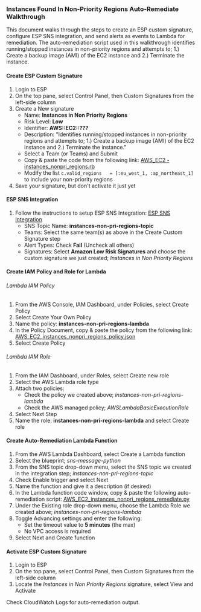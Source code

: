 ### Instances Found In Non-Priority Regions Auto-Remediate Walkthrough

This document walks through the steps to create an ESP custom signature, configure ESP SNS integration, and send alerts as events to Lambda for remediation.  The auto-remediation script used in this walkthrough identifies running/stopped instances in non-priority regions and attempts to; 1.) Create a backup image (AMI) of the EC2 instance and 2.) Terminate the instance.


#### Create ESP Custom Signature

1. Login to ESP
2. On the top pane, select Control Panel, then Custom Signatures from the left-side column
3. Create a New signature
    * Name: **Instances in Non Priority Regions** 
    * Risk Level: **Low**
    * Identifier: **AWS::EC2::???**
    * Description: "Identifies running/stopped instances in non-priority regions and attempts to; 1.) Create a backup image (AMI) of the EC2 instance and 2.) Terminate the instance."
    * Select a Team (or Teams) and Submit
    * Copy & paste the code from the following link: [AWS_EC2 - instances_nonpri_regions.rb](https://github.com/EvidentSecurity/custom_signatures/blob/master/AWS_EC2%20-%20instances_nonpri_regions.rb)
    * Modify the list ```c.valid_regions   = [:eu_west_1, :ap_northeast_1]``` to include your non-priority regions
4. Save your signature, but don't activate it just yet


#### ESP SNS Integration

1. Follow the instructions to setup ESP SNS Integration: [ESP SNS Integration](https://esp.evident.io/control_panel/integrations/amazon_sns/new)
    * SNS Topic Name: **instances-non-pri-regions-topic**
    * Teams: Select the same team(s) as above in the Create Custom Signature step
    * Alert Types: Check **Fail** (Uncheck all others)
    * Signatures: Select **Amazon Low Risk Signatures** and choose the custom signature we just created; *Instances in Non Priority Regions*


#### Create IAM Policy and Role for Lambda

###### Lambda IAM Policy

1. From the AWS Console, IAM Dashboard, under Policies, select Create Policy
2. Select Create Your Own Policy
3. Name the policy: **instances-non-pri-regions-lambda**
4. In the Policy Document, copy & paste the policy from the following link: [AWS_EC2_instances_nonpri_regions_policy.json](https://github.com/EvidentSecurity/automation/blob/master/autoremediate/aws/policies/AWS_EC2_instances_nonpri_regions_policy.json)
5. Select Create Policy

###### Lambda IAM Role

1. From the IAM Dashboard, under Roles, select Create new role
2. Select the AWS Lambda role type 
3. Attach two policies:
    * Check the policy we created above; *instances-non-pri-regions-lambda*
    * Check the AWS managed policy; *AWSLambdaBasicExecutionRole*
4. Select Next Step 
5. Name the role: **instances-non-pri-regions-lambda** and select Create role


#### Create Auto-Remediation Lambda Function

1. From the AWS Lambda Dashboard, select Create a Lambda function
2. Select the blueprint; *sns-message-python*
3. From the SNS topic drop-down menu, select the SNS topic we created in the integration step; *instances-non-pri-regions-topic*
4. Check Enable trigger and select Next
5. Name the function and give it a description (if desired)
6. In the Lambda function code window, copy & paste the following auto-remediation script: [AWS_EC2_instances_nonpri_regions_remediate.py](https://github.com/EvidentSecurity/automation/blob/master/autoremediate/aws/lambda/AWS_EC2_instances_nonpri_regions_remediate.py)
7. Under the Existing role drop-down menu, choose the Lambda Role we created above; *instances-non-pri-regions-lambda*
8. Toggle Advancing settings and enter the following:
    * Set the timeout value to **5 minutes** (the max)
    * No VPC access is required
9. Select Next and Create function


#### Activate ESP Custom Signature

1. Login to ESP
2. On the top pane, select Control Panel, then Custom Signatures from the left-side column
3. Locate the *Instances in Non Priority Regions* signature, select View and Activate


Check CloudWatch Logs for auto-remediation output.
